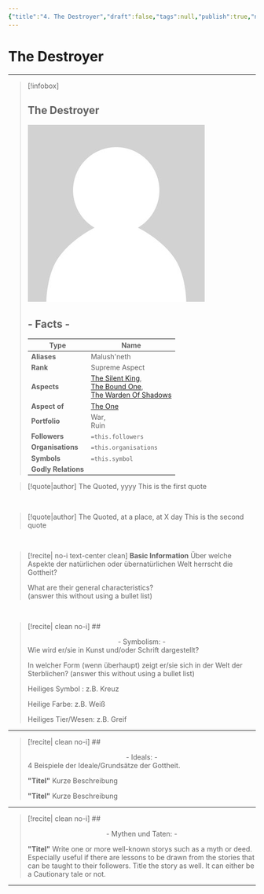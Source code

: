 ```yaml
---
{"title":"4. The Destroyer","draft":false,"tags":null,"publish":true,"name":"The Destroyer","aliases":"Malush'neth","organisations":"","rank":"Supreme Aspect","symbol":"","portfolio":"War, <br>Ruin","followers":"","relations":"","path":"3. Gods & Religion/3. The Trinity/4. The Destroyer.md","permalink":"/3-gods-and-religion/3-the-trinity/4-the-destroyer/","PassFrontmatter":true}
---
```


# The Destroyer

---
> [!infobox]
> 
> 
> ## **The Destroyer**
> 
> ![../../../NPC_Placeholder.jpg](../../NPC_Placeholder.jpg)
> 
> ## - Facts -
> | Type | Name |
> | ---- | ---- |
> | **Aliases** | Malush'neth |
> | **Rank** | Supreme Aspect |
> | **Aspects** | [The Silent King](../4.%20The%20Nine/3.%20The%20Silent%20King.md), <br>[The Bound One](../4.%20The%20Nine/4.%20The%20Bound%20One.md), <br>[The Warden Of Shadows](../4.%20The%20Nine/6.%20The%20Warden%20Of%20Shadows.md) |
> | **Aspect of** | [The One](../2.%20Ekh'neth%20-%20The%20One%20True%20God/1.%20The%20One.md) |
> | **Portfolio** | War, <br>Ruin |
> | **Followers** | `=this.followers` |
> | **Organisations** | `=this.organisations` |
> | **Symbols** | `=this.symbol` |
> | **Godly Relations** |  |

> [!quote|author] The Quoted, yyyy
> This is the first quote

<br>

> [!quote|author] The Quoted, at a place, at X day
> This is the second quote

<br>

> [!recite| no-i text-center clean] **Basic Information**
> Über welche Aspekte der natürlichen oder übernatürlichen Welt herrscht die Gottheit?
>
> What are their general characteristics?  
> (answer this without using a bullet list)

<br>

> [!recite| clean no-i] ## <center>  - Symbolism: - </center>
> Wie wird er/sie in Kunst und/oder Schrift dargestellt?
> 
> In welcher Form (wenn überhaupt) zeigt er/sie sich in der Welt der Sterblichen?
> (answer this without using a bullet list)
> 
> Heiliges Symbol : z.B. Kreuz
> 
> Heilige Farbe: z.B. Weiß
> 
> Heiliges Tier/Wesen: z.B. Greif

---

> [!recite| clean no-i] ## <center>  - Ideals: - </center>
> 4 Beispiele der Ideale/Grundsätze der Gottheit.
>
> **"Titel"**
> Kurze Beschreibung
>
> **"Titel"**
> Kurze Beschreibung

---

> [!recite| clean no-i] ## <center>  - Mythen und Taten: - </center>
> 
> **"Titel"**
> Write one or more well-known storys such as a myth or deed. Especially useful if there are lessons to be drawn from the stories that can be taught to their followers. Title the story as well. It can either be a Cautionary tale or not.


---